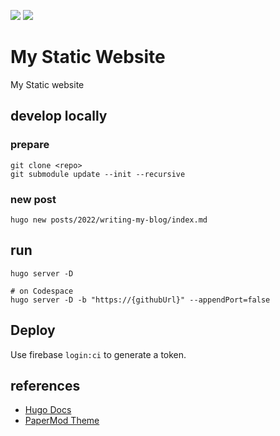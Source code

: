 [![](https://img.shields.io/badge/website-hosting-yellow?style=flat-square&logo=appveyor)](https://samuele-cozzi-io.github.io/website/) [![](https://img.shields.io/badge/website-console-yellow?style=flat-square&logo=appveyor)](https://analytics.google.com/analytics/web/?authuser=0#/p417542997/reports/intelligenthome?params=_u..nav%3Dmaui)

# My Static Website

My Static website

## develop locally

### prepare 

```shell
git clone <repo>
git submodule update --init --recursive
```

### new post

```shell
hugo new posts/2022/writing-my-blog/index.md
```

## run

```shell
hugo server -D

# on Codespace
hugo server -D -b "https://{githubUrl}" --appendPort=false
```

## Deploy

Use firebase `login:ci` to generate a token.

## references

- [Hugo Docs](https://gohugo.io/documentation/)
- [PaperMod Theme](https://themes.gohugo.io/themes/hugo-papermod/)
